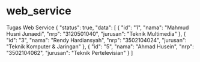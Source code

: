 # web_service
Tugas Web Service
{
    "status": true,
    "data": [
        {
            "id": "1",
            "nama": "Mahmud Husni Junaedi",
            "nrp": "3120501040",
            "jurusan": "Teknik Multimedia"
        },
        {
            "id": "3",
            "nama": "Rendy Hardiansyah",
            "nrp": "3502104024",
            "jurusan": "Teknik Komputer & Jaringan"
        },
        {
            "id": "5",
            "nama": "Ahmad Husein",
            "nrp": "3502104062",
            "jurusan": "Teknik Pertelevisian"
        }
    ]
